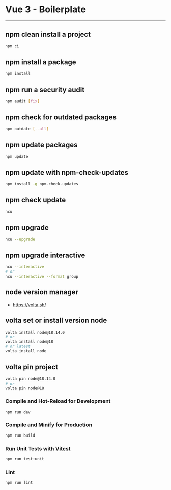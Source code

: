 # Vue 3 - Boilerplate

---

## npm clean install a project

```bash
npm ci
```

## npm install a package

```bash
npm install
```

## npm run a security audit

```bash
npm audit [fix]
```

## npm check for outdated packages

```bash
npm outdate [--all]
```

## npm update packages

```bash
npm update
```

## npm update with npm-check-updates

```bash
npm install -g npm-check-updates
```

## npm check update

```bash
ncu
```

## npm upgrade

```bash
ncu --upgrade
```

## npm upgrade interactive

```bash
ncu --interactive
# or
ncu --interactive --format group
```

## node version manager

- https://volta.sh/

## volta set or install version node

```bash
volta install node@18.14.0
# or
volta install node@18
# or latest
volta install node
```

## volta pin project

```bash
volta pin node@18.14.0
# or
volta pin node@18
```

### Compile and Hot-Reload for Development

```sh
npm run dev
```

### Compile and Minify for Production

```sh
npm run build
```

### Run Unit Tests with [Vitest](https://vitest.dev/)

```sh
npm run test:unit
```

### Lint

```sh
npm run lint
```
